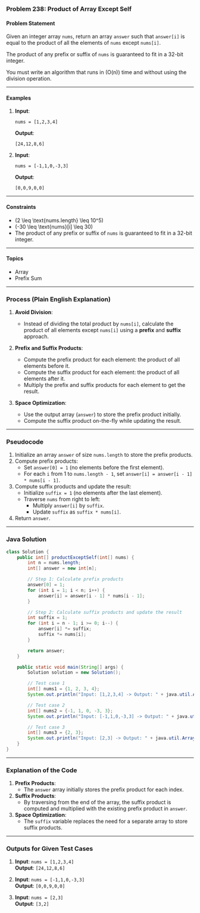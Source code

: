 ### Problem 238: Product of Array Except Self

#### Problem Statement
Given an integer array `nums`, return an array `answer` such that `answer[i]` is equal to the product of all the elements of `nums` except `nums[i]`.

The product of any prefix or suffix of `nums` is guaranteed to fit in a 32-bit integer.

You must write an algorithm that runs in \(O(n)\) time and without using the division operation.

---

#### Examples

1. **Input**:  
   ```
   nums = [1,2,3,4]
   ```
   **Output**:  
   ```
   [24,12,8,6]
   ```

2. **Input**:  
   ```
   nums = [-1,1,0,-3,3]
   ```
   **Output**:  
   ```
   [0,0,9,0,0]
   ```

---

#### Constraints
- \(2 \leq \text{nums.length} \leq 10^5\)
- \(-30 \leq \text{nums}[i] \leq 30\)
- The product of any prefix or suffix of `nums` is guaranteed to fit in a 32-bit integer.

---

#### Topics
- Array
- Prefix Sum

---

### Process (Plain English Explanation)

1. **Avoid Division**:
   - Instead of dividing the total product by `nums[i]`, calculate the product of all elements except `nums[i]` using a **prefix** and **suffix** approach.

2. **Prefix and Suffix Products**:
   - Compute the prefix product for each element: the product of all elements before it.
   - Compute the suffix product for each element: the product of all elements after it.
   - Multiply the prefix and suffix products for each element to get the result.

3. **Space Optimization**:
   - Use the output array (`answer`) to store the prefix product initially.
   - Compute the suffix product on-the-fly while updating the result.

---

### Pseudocode

1. Initialize an array `answer` of size `nums.length` to store the prefix products.
2. Compute prefix products:
   - Set `answer[0] = 1` (no elements before the first element).
   - For each `i` from 1 to `nums.length - 1`, set `answer[i] = answer[i - 1] * nums[i - 1]`.
3. Compute suffix products and update the result:
   - Initialize `suffix = 1` (no elements after the last element).
   - Traverse `nums` from right to left:
     - Multiply `answer[i]` by `suffix`.
     - Update `suffix` as `suffix * nums[i]`.
4. Return `answer`.

---

### Java Solution

```java
class Solution {
    public int[] productExceptSelf(int[] nums) {
        int n = nums.length;
        int[] answer = new int[n];

        // Step 1: Calculate prefix products
        answer[0] = 1;
        for (int i = 1; i < n; i++) {
            answer[i] = answer[i - 1] * nums[i - 1];
        }

        // Step 2: Calculate suffix products and update the result
        int suffix = 1;
        for (int i = n - 1; i >= 0; i--) {
            answer[i] *= suffix;
            suffix *= nums[i];
        }

        return answer;
    }

    public static void main(String[] args) {
        Solution solution = new Solution();

        // Test case 1
        int[] nums1 = {1, 2, 3, 4};
        System.out.println("Input: [1,2,3,4] -> Output: " + java.util.Arrays.toString(solution.productExceptSelf(nums1))); // Expected: [24,12,8,6]

        // Test case 2
        int[] nums2 = {-1, 1, 0, -3, 3};
        System.out.println("Input: [-1,1,0,-3,3] -> Output: " + java.util.Arrays.toString(solution.productExceptSelf(nums2))); // Expected: [0,0,9,0,0]

        // Test case 3
        int[] nums3 = {2, 3};
        System.out.println("Input: [2,3] -> Output: " + java.util.Arrays.toString(solution.productExceptSelf(nums3))); // Expected: [3,2]
    }
}
```

---

### Explanation of the Code

1. **Prefix Products**:
   - The `answer` array initially stores the prefix product for each index.
2. **Suffix Products**:
   - By traversing from the end of the array, the suffix product is computed and multiplied with the existing prefix product in `answer`.
3. **Space Optimization**:
   - The `suffix` variable replaces the need for a separate array to store suffix products.

---

### Outputs for Given Test Cases

1. **Input**: `nums = [1,2,3,4]`  
   **Output**: `[24,12,8,6]`

2. **Input**: `nums = [-1,1,0,-3,3]`  
   **Output**: `[0,0,9,0,0]`

3. **Input**: `nums = [2,3]`  
   **Output**: `[3,2]`
